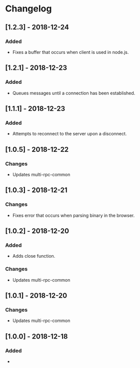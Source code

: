 # Changelog

## [1.2.3] - 2018-12-24
### Added
- Fixes a buffer that occurs when client is used in node.js.

## [1.2.1] - 2018-12-23
### Added
- Queues messages until a connection has been established.

## [1.1.1] - 2018-12-23
### Added
- Attempts to reconnect to the server upon a disconnect.

## [1.0.5] - 2018-12-22
### Changes
- Updates multi-rpc-common

## [1.0.3] - 2018-12-21
### Changes
- Fixes error that occurs when parsing binary in the browser.

## [1.0.2] - 2018-12-20
### Added
- Adds close function.

### Changes
- Updates multi-rpc-common

## [1.0.1] - 2018-12-20
### Changes
- Updates multi-rpc-common

## [1.0.0] - 2018-12-18
### Added
- 